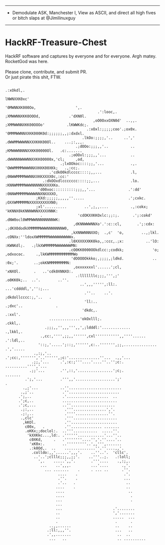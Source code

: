 

**********************************************************************************************************
* Demodulate ASK, Manchester I, View as ASCII, and direct all high fives or bitch slaps at @Jimilinuxguy
**********************************************************************************************************







# HackRF-Treasure-Chest
HackRF software and captures by everyone and for everyone. Argh matey. <br>
RocketGod was here. <br>
<br>
Please clone, contribute, and submit PR. <br>
Or just pirate this shit, FTW.


                                                                                                                                                   
                                                                                                                                                   
                                                                                                                                            
                                                                                                                                       
                                                                                                 .:xOkdl,.                            
                                                                                                 lNWNXXK0xc'                          
                                                                                                '0MWNNXK000Oo,                  ',.   
                                              .':looc,.                                         ;XMWWNNXKK0OOOd,             .'dXN0l. 
                                            ,oO0OxxOXN0d'  ..,,.                                ;XMMWWNNXKK00OOOo'          .lKWWKdc;.
                                         .:xOxl:;;;;;coo'.;ox0x.                                '0MMMWWNNXXKK000K0d:;;;;;;,,;:dxdxl.  
                                       .lkOo:;;;;,'..     ..','                                 .dWWMMWWWNNXXXKKK00Ol..    ...;:,,,.  
                                    .;dOOo:;;;,,'..          ..                                  ;KMWWWNNNNXXKK00000Ol.   .c:.......  
                                 .;oOOxl:;;;,,'...           ..                                  .dWWNNNWWWNNXXKK00000x,'cl;     ,od, 
                             .;lxOOkoc::::;;,'...            .,.                                  'OWWMMMMWWWNNXXKKK00XKk;   .,:cc;.  
                        .'cdkO0kdlcccc::::;,,...             .l,                                   ;0NWWMMMMWWNNXXKKXXXX0c,:cc:'      
                     .:dkOOxdlccccccc::::;;,...              .lo.                                   :KNNWMMMMWWWNNNNNXXXXXKo.         
                   'd00xoc::::::::::;;;,,'...               .':dd'                                   :0NNWMMMMMWWWWNNXNXXXXO,         
                  ;KXd:;;;;;,,,,,''.....                    .';cxkc.                                  ;OXXWMMMMMNXXXXXXXXXXN0;        
                  ;xl'..........        ..',;,,....          .,:cokx;                                  'kKNNX0kKNNNWNNXXXXXNNK:       
                    .                'cdOKXXKKOxlc:;;:;.      .';:cokd'                                .dNW0ocl0WMMWWNNNNNNNNWK:      
                                   ,dKNNWWWNNXo'.':c::cl,       .';:cdx:                            .;dKX0dodkXMMMMMWWWNNNNNNNW0,     
                                  ,kXNNWNNNXXO;  .,c'  'o,        ..,;lkl.                        .cONXx:''ldoxXWMMMMMWWWWWWWWWWx.    
                                 .l0XXXXXXKK0ko,,:ccc,.;x:          ..'lO:                       :KWNKdl;.   .;lkXWMMMMMWWWWWWWMN:    
                                 .cO0KK0000OOkdlcc:;codkk;             'o;                       ,odxococ.     .,lkKWMMMMMMMMMMMWo    
                                  'dOOOOOkkko;,;;;;,;ldkd.             ..                           :0x;'.       ..;okKNMMMMMMMMN:    
                                   ,oxxxxxxxl'......';cl,                                          'xNXOl.      .   ..'cdk0XNNXO:.    
                                    .:lllllllc;;;,''',;'                                          .o0KK0k;..  ..'.        ..''.       
                                      ..',,,''''',:ll:.                                        ...'cddddl,','':;...                   
                                        .''..    ..'.                                         ;dkdollcccc:;,'..   .                   
                                        'll:..                                             .;dxc'..               .                   
                                       'dkdc,.                                           .:xxl'.                                      
                        ..............'okOxlll;.                                       .ckkl,.                                        
                      .;;;,,'',,,''',,',;ldddl:'.............                       .,lkkl,.                                          
                    .,cc:,'''',;;,,'''''',cxl''''''''''',,''''......              .':ldl,..                                           
                   '::;,'.....';::;,'''''',c:..''''''',;;,...............       .','.....                                             
                 .,:;,'..    .';cc:,''''''','..'''''',;c:'..............''...  .,,'...                                                
                .;;,'...     .',:c:;'''....'....''..'';c:.       ..........'''','...                                                  
               .;;'...       .'',::,'................';c;.                .......                                                     
             .';,'...        .''',,'..................';'                     .                                                       
            .,;'...          ..''........................                                                                             
           .,;'..             .''.......................                                                                              
          .';,..              .'...................  ..                                                                               
          .';c,..             .........................                                                                               
          .';c,...            ..''....................                                                                                
           .;:,..              .'''...............','.                                                                                
           .;:,..              .''''...............''.                                                                                
           .,clc'              .'''....................                                                                               
            ,kKOl.             .''.....................                                                                               
             c00x,   .         .''.............. .......                                                                              
             .oKKx;;doclol:.  ..'''...........  .....''.                                                                              
              'kXXKkc...,ld:. .''''''............'...''..                                                                             
               c0XKd,     .   .''''''''....'','.''....'..                                                                             
               'xK0x:.        ..'''''''''..',,''',.......                                                                             
               .:k0Od,.  ..    ..............''.''....,,'.                                                                            
                .colldo:,,'......',,,'.    ..''..'.  'cllc'.                                                                          
                 ..'..';clllc;;;,,;;'.    ..'''..;.   .:loll;                                                                         
                   ',.    .....',,'.       .'''....    .,:;,.                                                                         
                    ...    ..',,,.         ...'....      .,'.                                                                         
                      ... .......    .     . ... ..      .''.                                                                         
                            ....    .                     .'.                                                                         
                            .''.    .                     ...                                                                         
                            .'..   .                       ..                                                                         
                           ....    .                       ..                                                                         
                           ....                             ..                                                                        
                           ....                              .                                                                        
                           ...                               .                                                                        
                           ...                                                                                                        
                           ...                       .'........                                                                       
                           ..                        ','.......                                                                       
                           ..                        .....  ...                                                                       
                           .                          .      .                                                                        
                        ..,,......                    ..    ..                                                                        
                       .:ll:,,,''.                    ...   ..                                                                        
                       .',,.......                     ..  ..                                                             
                        ...   ..                       .. ..........                                                         
